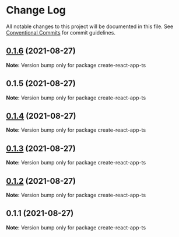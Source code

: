 # Change Log

All notable changes to this project will be documented in this file.
See [Conventional Commits](https://conventionalcommits.org) for commit guidelines.

## [0.1.6](https://github.com/joeguo911/widgets/compare/create-react-app-ts@0.1.5...create-react-app-ts@0.1.6) (2021-08-27)

**Note:** Version bump only for package create-react-app-ts





## 0.1.5 (2021-08-27)

**Note:** Version bump only for package create-react-app-ts





## [0.1.4](https://github.com/joeguo911/widgets/compare/create-react-app-ts@0.1.3...create-react-app-ts@0.1.4) (2021-08-27)

**Note:** Version bump only for package create-react-app-ts





## [0.1.3](https://github.com/joeguo911/widgets/compare/create-react-app-ts@0.1.2...create-react-app-ts@0.1.3) (2021-08-27)

**Note:** Version bump only for package create-react-app-ts





## [0.1.2](https://github.com/joeguo911/widgets/compare/create-react-app-ts@0.1.1...create-react-app-ts@0.1.2) (2021-08-27)

**Note:** Version bump only for package create-react-app-ts





## 0.1.1 (2021-08-27)

**Note:** Version bump only for package create-react-app-ts
